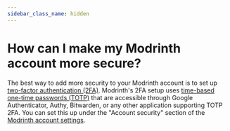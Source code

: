 ```yaml
---
sidebar_class_name: hidden
---
```


# How can I make my Modrinth account more secure?

The best way to add more security to your Modrinth account is to set up [two-factor authentication (2FA)](https://en.wikipedia.org/wiki/Multi-factor_authentication). Modrinth's 2FA setup uses [time-based one-time passwords (TOTP)](https://en.wikipedia.org/wiki/Time-based_one-time_password) that are accessible through Google Authenticator, Authy, Bitwarden, or any other application supporting TOTP 2FA. You can set this up under the "Account security" section of the [Modrinth account settings](https://modrinth.com/settings/account).
